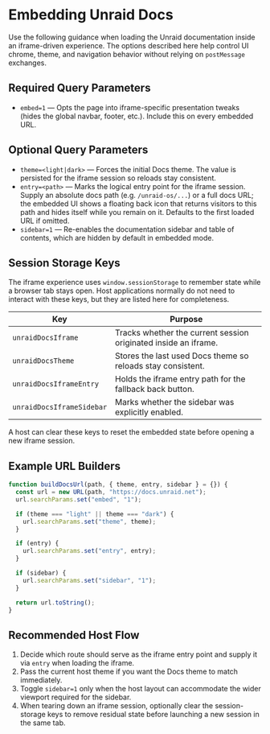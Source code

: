 # Embedding Unraid Docs

Use the following guidance when loading the Unraid documentation inside an iframe-driven experience. The options described here help control UI chrome, theme, and navigation behavior without relying on `postMessage` exchanges.

## Required Query Parameters

- `embed=1` — Opts the page into iframe-specific presentation tweaks (hides the global navbar, footer, etc.). Include this on every embedded URL.

## Optional Query Parameters

- `theme=<light|dark>` — Forces the initial Docs theme. The value is persisted for the iframe session so reloads stay consistent.
- `entry=<path>` — Marks the logical entry point for the iframe session. Supply an absolute docs path (e.g. `/unraid-os/...`) or a full docs URL; the embedded UI shows a floating back icon that returns visitors to this path and hides itself while you remain on it. Defaults to the first loaded URL if omitted.
- `sidebar=1` — Re-enables the documentation sidebar and table of contents, which are hidden by default in embedded mode.

## Session Storage Keys

The iframe experience uses `window.sessionStorage` to remember state while a browser tab stays open. Host applications normally do not need to interact with these keys, but they are listed here for completeness.

| Key | Purpose |
| --- | --- |
| `unraidDocsIframe` | Tracks whether the current session originated inside an iframe. |
| `unraidDocsTheme` | Stores the last used Docs theme so reloads stay consistent. |
| `unraidDocsIframeEntry` | Holds the iframe entry path for the fallback back button. |
| `unraidDocsIframeSidebar` | Marks whether the sidebar was explicitly enabled. |

A host can clear these keys to reset the embedded state before opening a new iframe session.

## Example URL Builders

```js
function buildDocsUrl(path, { theme, entry, sidebar } = {}) {
  const url = new URL(path, "https://docs.unraid.net");
  url.searchParams.set("embed", "1");

  if (theme === "light" || theme === "dark") {
    url.searchParams.set("theme", theme);
  }

  if (entry) {
    url.searchParams.set("entry", entry);
  }

  if (sidebar) {
    url.searchParams.set("sidebar", "1");
  }

  return url.toString();
}
```

## Recommended Host Flow

1. Decide which route should serve as the iframe entry point and supply it via `entry` when loading the iframe.
2. Pass the current host theme if you want the Docs theme to match immediately.
3. Toggle `sidebar=1` only when the host layout can accommodate the wider viewport required for the sidebar.
4. When tearing down an iframe session, optionally clear the session-storage keys to remove residual state before launching a new session in the same tab.
